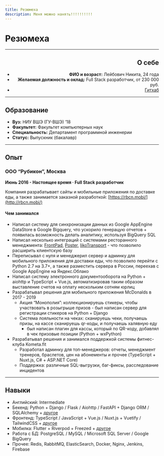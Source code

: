 ```yaml
---
title: Резюмеха
description: Меня можно нанять!!!!!!!!!! 
---
```


# Резюмеха

---

<img-card align="right" img="/me1.jpg" :streamline="true">

## О себе

- **ФИО и возраст:** Лейбович Никита, 24 года
- **Желаемая должность и оклад:** Full Stack разработчик, от 230 000 руб.
- [Гитхаб](https://github.com/potykion)

</img-card>

---

## Образование

- **Вуз:** НИУ ВШЭ (ГУ-ВШЭ) ’18
- **Факультет:** Факультет компьютерных наук
- **Специальность:** Департамент программной инженерии
- **Статус:** Выпускник (бакалавр)

---

## Опыт

### ООО “Рубикон”, Москва

**Июнь 2016 - Настоящее время · Full Stack разработчик**

Компания разрабатывает сайты и мобильные приложения по доставке еды, а также занимается заказной
разработкой: [https://rbcn.mobi/](http://rbcn.mobi/)

#### Чем занимался

- Написал систему для синхронизации данных из Google AppEngine DataStore в Google Bigquery, что ускорило генерацую
  отчетов + появилась возможность делать аналитику, используя BigQuery SQL
- Написал несколько интеграций с системами ресторанного менеджмента: [FrontPad](http://frontpad.ru/), [Poster](https://joinposter.com/en), [IikoTransport](https://api-ru.iiko.services/) - что позволило расширить клиентскую базу
- Переписывал с нуля и менеджерил сервер и админку для мобильного приложения для доставки еды, что позволило перейти с
  Python 2.7 на 3.7+, а также разместить сервера в России, переехав с Google AppEngine на Яндекс.Облако
- Написал систему электронного документооборота на Python + aiohttp и TypeScript + Vue.js, автоматизировав таким образом
  выставление счетов на оплату нескольким сотням юрлиц
- Разрабатывал решения для мобильного приложения McDonalds в 2017 - 2019
  - Акция “Монополия”: коллекционируешь стикеры, чтобы участвовать в розыгрыше призов - был написан сервер для
    регистрации стикеров на Python + Django
  - Система лояльности на чеках: сканируешь чеки, получаешь призы, на кассе сканируешь qr-коды, и получаешь халявную еду
    - был написан плагин для кассы, который по QR-коду, добавлял в чек призовые позиции (Python + wxPython)
- Разрабатывал решения и занимался поддержкой системы фитнес-клуба Kometa.fit
  - Разработал админку для топ-менеджеров: отчеты, менеджмент тренеров, браслетов, цен на абонементы и прочее (TypeScript + Nuxt.js, C# + ASP.NET Core)
  - Поддержка: различные SQL-выгрузки, баг-фиксы, расследование инцидентов

---

## Навыки

- Английский: Intermediate
- Бекенд: Python + Django / Flask / Aiohttp / FastAPI + Django ORM / SQLAlchemy + [другое](/dev/python/libs)
- Фронтенд: TypeScript / JavaScript + Vue.js / Nuxt.js + Vuetify / TailwindCSS + [другое](/dev/vue/libs)
- Мобилка: Flutter + Riverpod + Freezed + [другое](/dev/flutter/libs)
- Работа с БД: PostgreSQL / MySQL / Microsoft SQL Server / Google BigQuery
- Прочее: Redis, RabbitMQ, ElasticSearch, Docker, Nginx, Jenkins, Firebase  
